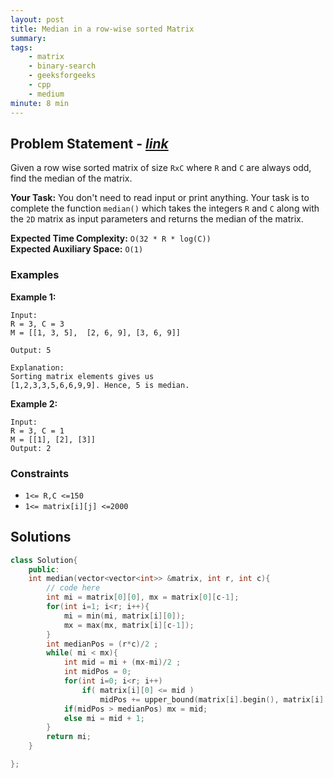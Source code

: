 ```yaml
---
layout: post
title: Median in a row-wise sorted Matrix 
summary:
tags:
    - matrix
    - binary-search
    - geeksforgeeks
    - cpp
    - medium
minute: 8 min
---
```


## Problem Statement - [*link*](https://practice.geeksforgeeks.org/problems/median-in-a-row-wise-sorted-matrix1527/1#)  

Given a row wise sorted matrix of size `RxC` where `R` and `C` are always odd, find the median of the matrix.
 

**Your Task:** 
You don't need to read input or print anything. Your task is to complete the function `median()` which takes the integers `R` and `C` along with the `2D` matrix as input parameters and returns the median of the matrix.

**Expected Time Complexity:** `O(32 * R * log(C))`  
**Expected Auxiliary Space:** `O(1)` 

### Examples

**Example 1:**   
```
Input:
R = 3, C = 3
M = [[1, 3, 5],  [2, 6, 9], [3, 6, 9]]

Output: 5

Explanation:
Sorting matrix elements gives us 
[1,2,3,3,5,6,6,9,9]. Hence, 5 is median. 
```

**Example 2:**   
```
Input:
R = 3, C = 1
M = [[1], [2], [3]]
Output: 2
```

### Constraints

+ `1<= R,C <=150`
+ `1<= matrix[i][j] <=2000`

## Solutions

```cpp
class Solution{
    public:
    int median(vector<vector<int>> &matrix, int r, int c){
        // code here   
        int mi = matrix[0][0], mx = matrix[0][c-1];
        for(int i=1; i<r; i++){
            mi = min(mi, matrix[i][0]);
            mx = max(mx, matrix[i][c-1]);
        }
        int medianPos = (r*c)/2 ;
        while( mi < mx){
            int mid = mi + (mx-mi)/2 ;
            int midPos = 0;
            for(int i=0; i<r; i++)
                if( matrix[i][0] <= mid )
                    midPos += upper_bound(matrix[i].begin(), matrix[i].end(), mid) - matrix[i].begin() ;
            if(midPos > medianPos) mx = mid;
            else mi = mid + 1;
        }
        return mi;
    }

};
```

